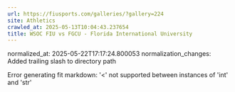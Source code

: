 ```yaml
---
url: https://fiusports.com/galleries/?gallery=224
site: Athletics
crawled_at: 2025-05-13T10:04:43.237654
title: WSOC FIU vs FGCU - Florida International University
---
```

normalized_at: 2025-05-22T17:17:24.800053
normalization_changes: Added trailing slash to directory path

Error generating fit markdown: '<' not supported between instances of 'int' and 'str'